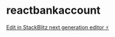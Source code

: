 # reactbankaccount

[Edit in StackBlitz next generation editor ⚡️](https://stackblitz.com/~/github.com/ishans1ngh/reactbankaccount)